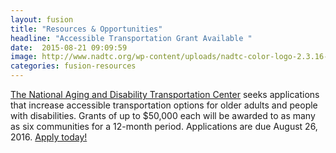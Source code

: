 ```yaml
---
layout: fusion
title: "Resources & Opportunities"
headline: "Accessible Transportation Grant Available "
date:  2015-08-21 09:09:59
image: http://www.nadtc.org/wp-content/uploads/nadtc-color-logo-2.3.16-e1461785571427.jpg
categories: fusion-resources
---
```

<a href="http://www.nadtc.org/">The National Aging and Disability Transportation Center</a> seeks applications that increase accessible transportation options for older adults and people with disabilities. Grants of up to $50,000 each will be awarded to as many as six communities for a 12-month period. Applications are due August 26, 2016. <a href="http://www.nadtc.org/grants-funding/nadtc-grant-opportunities/current-nadtc-funding-opportunities">Apply today!</a> 
